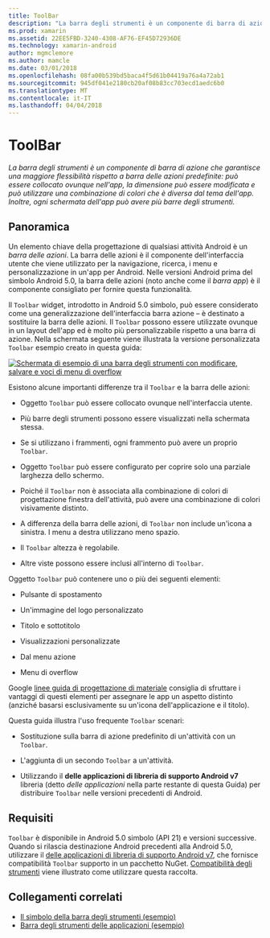 ```yaml
---
title: ToolBar
description: "La barra degli strumenti è un componente di barra di azione che garantisce una maggiore flessibilità rispetto a barra delle azioni predefinite: può essere collocato ovunque nell'app, la dimensione può essere modificata e può utilizzare una combinazione di colori che è diversa dal tema dell'app. Inoltre, ogni schermata dell'app può avere più barre degli strumenti."
ms.prod: xamarin
ms.assetid: 22EE5FBD-3240-4308-AF76-EF45D72936DE
ms.technology: xamarin-android
author: mgmclemore
ms.author: mamcle
ms.date: 03/01/2018
ms.openlocfilehash: 08fa00b539bd5baca4f5d61b04419a76a4a72ab1
ms.sourcegitcommit: 945df041e2180cb20af08b83cc703ecd1aedc6b0
ms.translationtype: MT
ms.contentlocale: it-IT
ms.lasthandoff: 04/04/2018
---
```

# <a name="toolbar"></a>ToolBar

_La barra degli strumenti è un componente di barra di azione che garantisce una maggiore flessibilità rispetto a barra delle azioni predefinite: può essere collocato ovunque nell'app, la dimensione può essere modificata e può utilizzare una combinazione di colori che è diversa dal tema dell'app. Inoltre, ogni schermata dell'app può avere più barre degli strumenti._

 
## <a name="overview"></a>Panoramica

Un elemento chiave della progettazione di qualsiasi attività Android è un *barra delle azioni*. La barra delle azioni è il componente dell'interfaccia utente che viene utilizzato per la navigazione, ricerca, i menu e personalizzazione in un'app per Android. Nelle versioni Android prima del simbolo Android 5.0, la barra delle azioni (noto anche come il *barra app*) è il componente consigliato per fornire questa funzionalità. 

Il `Toolbar` widget, introdotto in Android 5.0 simbolo, può essere considerato come una generalizzazione dell'interfaccia barra azione &ndash; è destinato a sostituire la barra delle azioni. Il `Toolbar` possono essere utilizzate ovunque in un layout dell'app ed è molto più personalizzabile rispetto a una barra di azione. Nella schermata seguente viene illustrata la versione personalizzata `Toolbar` esempio creato in questa guida: 

[![Schermata di esempio di una barra degli strumenti con modificare, salvare e voci di menu di overflow](images/01-toolbar-sml.png)](images/01-toolbar.png#lightbox)

Esistono alcune importanti differenze tra il `Toolbar` e la barra delle azioni: 

-   Oggetto `Toolbar` può essere collocato ovunque nell'interfaccia utente.

-   Più barre degli strumenti possono essere visualizzati nella schermata stessa.

-   Se si utilizzano i frammenti, ogni frammento può avere un proprio `Toolbar`. 

-   Oggetto `Toolbar` può essere configurato per coprire solo una parziale larghezza dello schermo. 

-   Poiché il `Toolbar` non è associata alla combinazione di colori di progettazione finestra dell'attività, può avere una combinazione di colori visivamente distinto. 

-   A differenza della barra delle azioni, di `Toolbar` non include un'icona a sinistra. I menu a destra utilizzano meno spazio. 

-   Il `Toolbar` altezza è regolabile. 

-   Altre viste possono essere inclusi all'interno di `Toolbar`. 

Oggetto `Toolbar` può contenere uno o più dei seguenti elementi: 

-   Pulsante di spostamento

-   Un'immagine del logo personalizzato

-   Titolo e sottotitolo

-   Visualizzazioni personalizzate

-   Dal menu azione

-   Menu di overflow

Google [linee guida di progettazione di materiale](https://material.google.com/) consiglia di sfruttare i vantaggi di questi elementi per assegnare le app un aspetto distinto (anziché basarsi esclusivamente su un'icona dell'applicazione e il titolo). 

Questa guida illustra l'uso frequente `Toolbar` scenari:

-   Sostituzione sulla barra di azione predefinito di un'attività con un `Toolbar`. 

-   L'aggiunta di un secondo `Toolbar` a un'attività.

-   Utilizzando il **delle applicazioni di libreria di supporto Android v7** libreria (detto *delle applicazioni* nella parte restante di questa Guida) per distribuire `Toolbar` nelle versioni precedenti di Android. 

 
 
## <a name="requirements"></a>Requisiti

`Toolbar` è disponibile in Android 5.0 simbolo (API 21) e versioni successive. Quando si rilascia destinazione Android precedenti alla Android 5.0, utilizzare il [delle applicazioni di libreria di supporto Android v7](https://www.nuget.org/packages/Xamarin.Android.Support.v7.AppCompat/), che fornisce compatibilità `Toolbar` supporto in un pacchetto NuGet. 
[Compatibilità degli strumenti](~/android/user-interface/controls/tool-bar/toolbar-compatibility.md) viene illustrato come utilizzare questa raccolta. 




## <a name="related-links"></a>Collegamenti correlati

- [Il simbolo della barra degli strumenti (esempio)](https://developer.xamarin.com/samples/monodroid/android5.0/Toolbar/)
- [Barra degli strumenti delle applicazioni (esempio)](https://developer.xamarin.com/samples/monodroid/Supportv7/AppCompat/Toolbar/)
